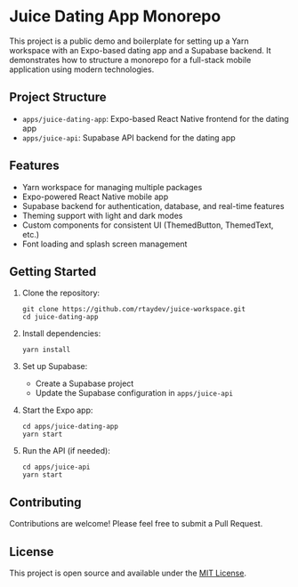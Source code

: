 # Juice Dating App Monorepo

This project is a public demo and boilerplate for setting up a Yarn workspace with an Expo-based dating app and a Supabase backend. It demonstrates how to structure a monorepo for a full-stack mobile application using modern technologies.

## Project Structure

- `apps/juice-dating-app`: Expo-based React Native frontend for the dating app
- `apps/juice-api`: Supabase API backend for the dating app

## Features

- Yarn workspace for managing multiple packages
- Expo-powered React Native mobile app
- Supabase backend for authentication, database, and real-time features
- Theming support with light and dark modes
- Custom components for consistent UI (ThemedButton, ThemedText, etc.)
- Font loading and splash screen management

## Getting Started

1. Clone the repository:

   ```
   git clone https://github.com/rtaydev/juice-workspace.git
   cd juice-dating-app
   ```

2. Install dependencies:

   ```
   yarn install
   ```

3. Set up Supabase:

   - Create a Supabase project
   - Update the Supabase configuration in `apps/juice-api`

4. Start the Expo app:

   ```
   cd apps/juice-dating-app
   yarn start
   ```

5. Run the API (if needed):
   ```
   cd apps/juice-api
   yarn start
   ```

## Contributing

Contributions are welcome! Please feel free to submit a Pull Request.

## License

This project is open source and available under the [MIT License](LICENSE).
